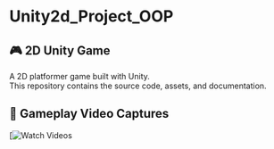 # Unity2d_Project_OOP

## 🎮 2D Unity Game
A 2D platformer game built with Unity.  
This repository contains the source code, assets, and documentation.  

## 🎥 Gameplay Video Captures
[![Watch Videos](https://drive.google.com/drive/folders/17LHxkvQZY22GQ8m4Xz0fbAGOejFdYZ5l)
